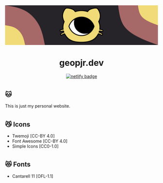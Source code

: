 <p align="center">
 <img alt="" src="./banner.svg" />
</p>
<h1 align="center">geopjr.dev</h1>
<p align="center">
 <a alt="netlify build status" href="https://app.netlify.com/sites/geopjr/deploys">
  <img alt="netlify badge" src="https://api.netlify.com/api/v1/badges/23735e73-af56-431d-9a35-4b8194bdac2b/deploy-status" />
 </a>
</p>

#

## 🐱

This is just my personal website.

#

## 😼 Icons

- Twemoji [CC-BY 4.0]
- Font Awesome [CC-BY 4.0]
- Simple Icons [CC0-1.0]

#

## 😻 Fonts

- Cantarell 11 [OFL-1.1]
